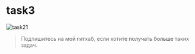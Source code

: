 # task3
![task21](https://github.com/tamrazov/task3/assets/48178555/b6524059-e74b-44fb-a24e-112db9aee2fb)

> Подпишитесь на мой гитхаб, если хотите получать больше таких задач.

